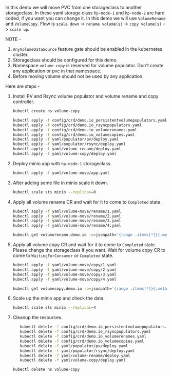 In this demo we will move PVC from one storageclass to another storageclass. In these yaml storage class `hp-node-1` and `hp-node-2` are hard coded, if you want you can change it. In this demo we will use `VolumeRename` and `VolumeCopy`. Flow is `scale down` -> `rename volume(s)` -> `copy volume(s)` -> `scale up`.

NOTE -
1. `AnyVolumeDataSource` feature gate should be enabled in the kubernetes cluster.
2. Storageclass should be configured for this demo.
3. Namespace `volume-copy` is reserved for volume populator. Don't create any application or pvc in that namespace.
4. Before moving volume should not be used by any application.

Here are steps -
1. Install PV and Rsync volume populator and volume rename and copy controller.
   ```bash
   kubectl create ns volume-copy
   ```
   ```bash
   kubectl apply -f config/crd/demo.io_persistentvolumepopulators.yaml
   kubectl apply -f config/crd/demo.io_rsyncpopulators.yaml
   kubectl apply -f config/crd/demo.io_volumerenames.yaml
   kubectl apply -f config/crd/demo.io_volumecopies.yaml
   kubectl apply -f yaml/populator/pv/deploy.yaml
   kubectl apply -f yaml/populator/rsync/deploy.yaml
   kubectl apply -f yaml/volume-rename/deploy.yaml
   kubectl apply -f yaml/volume-copy/deploy.yaml
   ```
2. Deploy minio app with `hp-node-1` storageclass.
   ```bash
   kubectl apply -f yaml/volume-move/app.yaml
   ```
3. After adding some file in minio scale it down.
   ```bash
   kubectl scale sts minio --replicas=0
   ```
4. Apply all volume rename CR and wait for it to come to `Completed` state.
   ```bash
   kubectl apply -f yaml/volume-move/rename/1.yaml
   kubectl apply -f yaml/volume-move/rename/2.yaml
   kubectl apply -f yaml/volume-move/rename/3.yaml
   kubectl apply -f yaml/volume-move/rename/4.yaml
   ```
   ```bash
   kubectl get volumerename.demo.io -o=jsonpath='{range .items[*]}{.metadata.name}{"\t"}{.metadata.namespace}{"\t"}{.status.state}{"\n"}{end}'
   ```
5. Apply all volume copy CR and wait for it to come to `Completed` state. Please change the storageclass if you want. Wait for volume copy CR to come to  `WaitingForConsumer` or `Completed` state.
   ```bash
   kubectl apply -f yaml/volume-move/copy/1.yaml
   kubectl apply -f yaml/volume-move/copy/2.yaml
   kubectl apply -f yaml/volume-move/copy/3.yaml
   kubectl apply -f yaml/volume-move/copy/4.yaml
   ```
   ```bash
   kubectl get volumecopy.demo.io -o=jsonpath='{range .items[*]}{.metadata.name}{"\t"}{.metadata.namespace}{"\t"}{.status.state}{"\n"}{end}'
   ```
6. Scale up the minio app and check the data.
   ```bash
   kubectl scale sts minio --replicas=4
   ```
7. Cleanup the resources.
   ```bash
      kubectl delete -f config/crd/demo.io_persistentvolumepopulators.yaml
      kubectl delete -f config/crd/demo.io_rsyncpopulators.yaml
      kubectl delete -f config/crd/demo.io_volumerenames.yaml
      kubectl delete -f config/crd/demo.io_volumecopies.yaml
      kubectl delete -f yaml/populator/pv/deploy.yaml
      kubectl delete -f yaml/populator/rsync/deploy.yaml
      kubectl delete -f yaml/volume-rename/deploy.yaml
      kubectl delete -f yaml/volume-copy/deploy.yaml
   ```
   ```bash
   kubectl delete ns volume-copy
   ```